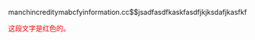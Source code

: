 manchincreditymabcfyinformation.cc$$jsadfasdfkaskfasdfjkjksdafjkasfkf<p style="color: red;">这段文字是红色的。</p>
